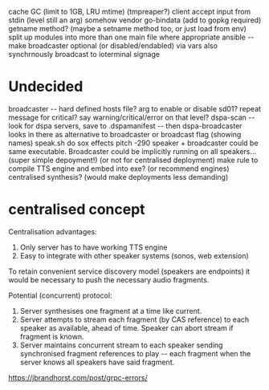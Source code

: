 cache GC (limit to 1GB, LRU mtime) (tmpreaper?)
client accept input from stdin (level still an arg)
somehow vendor go-bindata (add to gopkg required)
getname method? (maybe a setname method too, or just load from env)
split up modules into more than one main file where appropriate
ansible -- make broadcaster optional (or disabled/endabled) via vars
also synchrnously broadcast to ioterminal signage

# Undecided
broadcaster -- hard defined hosts file? arg to enable or disable sd01?
repeat message for critical?
say warning/critical/error on that level?
dspa-scan -- look for dspa servers, save to .dspamanifest -- then dspa-broadcaster looks in there as alternative to broadcaster or broadcast flag (showing names)
speak.sh do sox effects pitch -290
speaker + broadcaster could be same executable. Broadcaster could be implicitly running on all speakers... (super simple depoyment!) (or not for centralised deployment)
make rule to compile TTS engine and embed into exe? (or recommend engines)
centralised synthesis? (would make deployments less demanding)



# centralised concept

Centralisation advantages:

1. Only server has to have working TTS engine
1. Easy to integrate with other speaker systems (sonos, web extension)


To retain convenient service discovery model (speakers are endpoints) it would
be necessary to push the necessary audio fragments.

Potential (concurrent) protocol:

1. Server synthesises one fragment at a time like current.
1. Server attempts to stream each fragment (by CAS reference) to each speaker
   as available, ahead of time. Speaker can abort stream if fragment is known.
1. Server maintains concurrent stream to each speaker sending synchronised
   fragment references to play -- each fragment when the server knows all
   speakers have said fragment.





https://jbrandhorst.com/post/grpc-errors/
